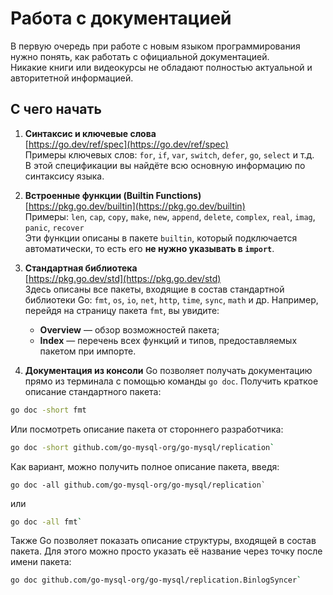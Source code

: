 # Работа с документацией

В первую очередь при работе с новым языком программирования нужно понять, как работать с официальной документацией.  
Никакие книги или видеокурсы не обладают полностью актуальной и авторитетной информацией.

## С чего начать

1. **Синтаксис и ключевые слова**  
   [https://go.dev/ref/spec](https://go.dev/ref/spec)  
   Примеры ключевых слов: `for`, `if`, `var`, `switch`, `defer`, `go`, `select` и т.д.  
   В этой спецификации вы найдёте всю основную информацию по синтаксису языка.

2. **Встроенные функции (Builtin Functions)**  
   [https://pkg.go.dev/builtin](https://pkg.go.dev/builtin)  
   Примеры: `len`, `cap`, `copy`, `make`, `new`, `append`, `delete`, `complex`, `real`, `imag`, `panic`, `recover`  
   Эти функции описаны в пакете `builtin`, который подключается автоматически, то есть его **не нужно указывать в `import`**.

3. **Стандартная библиотека**  
   [https://pkg.go.dev/std](https://pkg.go.dev/std)  
   Здесь описаны все пакеты, входящие в состав стандартной библиотеки Go: `fmt`, `os`, `io`, `net`, `http`, `time`, `sync`, `math` и др.
   Например, перейдя на страницу пакета `fmt`, вы увидите:
    - **Overview** — обзор возможностей пакета;
    - **Index** — перечень всех функций и типов, предоставляемых пакетом при импорте.

4. **Документация из консоли**
Go позволяет получать документацию прямо из терминала с помощью команды `go doc`.
Получить краткое описание стандартного пакета:
```bash
go doc -short fmt
```
Или посмотреть описание пакета от стороннего разработчика:  
```bash
go doc -short github.com/go-mysql-org/go-mysql/replication`
```
Как вариант, можно получить полное описание пакета, введя:  
```bsh
go doc -all github.com/go-mysql-org/go-mysql/replication`  
```
или  
```bash
go doc -all fmt`
```
Также Go позволяет показать описание структуры, входящей в состав пакета.
Для этого можно просто указать её название через точку после имени пакета:  
```bash
go doc github.com/go-mysql-org/go-mysql/replication.BinlogSyncer`
```